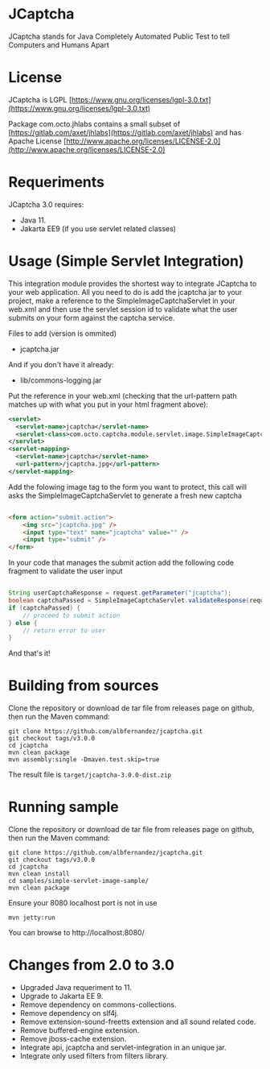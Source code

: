 # JCaptcha

JCaptcha stands for Java Completely Automated Public Test to tell Computers and Humans Apart 

# License

JCaptcha is LGPL [https://www.gnu.org/licenses/lgpl-3.0.txt](https://www.gnu.org/licenses/lgpl-3.0.txt)

Package com.octo.jhlabs contains a small subset of [https://gitlab.com/axet/jhlabs](https://gitlab.com/axet/jhlabs) and has Apache License [http://www.apache.org/licenses/LICENSE-2.0](http://www.apache.org/licenses/LICENSE-2.0)

# Requeriments

JCaptcha 3.0 requires:
 * Java 11.
 * Jakarta EE9 (if you use servlet related classes)

# Usage (Simple Servlet Integration)

This integration module provides the shortest way to integrate JCaptcha to your web application.
All you need to do is add the jcaptcha jar to your project, make a reference to the SimpleImageCaptchaServlet in your web.xml and then use the servlet session id to validate what the user submits on your form against the captcha service.

Files to add (version is ommited)
- jcaptcha.jar

And if you don't have it already:
- lib/commons-logging.jar


Put the reference in your web.xml (checking that the url-pattern path matches up with what you put in your html fragment above):

```xml
<servlet>
  <servlet-name>jcaptcha</servlet-name>
  <servlet-class>com.octo.captcha.module.servlet.image.SimpleImageCaptchaServlet</servlet-class>
</servlet>
<servlet-mapping>
  <servlet-name>jcaptcha</servlet-name>
  <url-pattern>/jcaptcha.jpg</url-pattern>
</servlet-mapping>
```

Add the folowing image tag to the form you want to protect, this call will asks the SimpleImageCaptchaServlet to generate a fresh new captcha

```html

<form action="submit.action">
    <img src="jcaptcha.jpg" /> 
    <input type="text" name="jcaptcha" value="" />
    <input type="submit" />
</form>

```

In your code that manages the submit action add the following code fragment to validate the user input

```java

String userCaptchaResponse = request.getParameter("jcaptcha");
boolean captchaPassed = SimpleImageCaptchaServlet.validateResponse(request, userCaptchaResponse);
if (captchaPassed) {
    // proceed to submit action
} else {
    // return error to user
}
```

And that's it!



# Building from sources

Clone the repository or download de tar file from releases page on github, then run the Maven command:

    git clone https://github.com/albfernandez/jcaptcha.git
    git checkout tags/v3.0.0
    cd jcaptcha
    mvn clean package 
    mvn assembly:single -Dmaven.test.skip=true


The result file is ``target/jcaptcha-3.0.0-dist.zip``

# Running sample

Clone the repository or download de tar file from releases page on github, then run the Maven command:

    git clone https://github.com/albfernandez/jcaptcha.git
    git checkout tags/v3.0.0
    cd jcaptcha
    mvn clean install
    cd samples/simple-servlet-image-sample/    
    mvn clean package


Ensure your 8080 localhost port is not in use

    mvn jetty:run


You can browse to http://localhost:8080/


# Changes from 2.0 to 3.0

* Upgraded Java requeriment to 11.
* Upgrade to Jakarta EE 9.
* Remove dependency on commons-collections.
* Remove dependency on slf4j.
* Remove extension-sound-freetts extension and all sound related code.
* Remove buffered-engine extension.
* Remove jboss-cache extension.
* Integrate api, jcaptcha and servlet-integration in an unique jar.
* Integrate only used filters from filters library.



